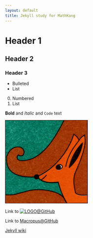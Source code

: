 ```yaml
---
layout: default
title: Jekyll study for MathKang
---
```


# Header 1
## Header 2
### Header 3

- Bulleted
- List

0. Numbered
0. List

**Bold** and _Italic_ and `Code` text

![Kanga](img/kanga.png "Kanga")

Link to [![LOGO](https://mathkang.bizml.ru/kenguru_logo.png)@GitHub](https://mathkang.bizml.ru)

Link to [Macropus@GitHub](https://macropus.bizml.ru)

[Jekyll wiki](https://github.com/mathkang/Jekyll/wiki)
